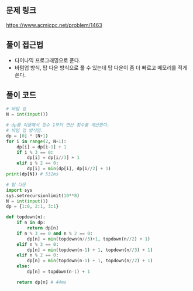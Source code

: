 ## 문제 링크

https://www.acmicpc.net/problem/1463

## 풀이 접근법

- 다이나믹 프로그래밍으로 푼다.
- 바텀업 방식, 탑 다운 방식으로 풀 수 있는데 탑 다운이 좀 더 빠르고 메모리를 적게 쓴다.

## 풀이 코드

```python
# 바텀 업
N = int(input())

# dp를 이용해서 정수 1부터 연산 횟수를 계산한다.
# 바텀 업 방식임.
dp = [0] * (N+1)
for i in range(2, N+1):
    dp[i] = dp[i-1] + 1
    if i % 3 == 0:
        dp[i] = dp[i//3] + 1
    elif i % 2 == 0:
        dp[i] = min(dp[i], dp[i//2] + 1)
print(dp[N]) # 532ms
```

```python
# 탑 다운
import sys
sys.setrecursionlimit(10**8)
N = int(input())
dp = {1:0, 2:1, 3:1}

def topdown(n):
    if n in dp:
        return dp[n]
    if n % 3 == 0 and n % 2 == 0:
        dp[n] = min(topdown(n//3)+1, topdown(n//2) + 1)
    elif n % 3 == 0:
        dp[n] = min(topdown(n-1) + 1, topdown(n//3) + 1)
    elif n % 2 == 0:
        dp[n] = min(topdown(n-1) + 1, topdown(n//2) + 1)
    else:
        dp[n] = topdown(n-1) + 1

    return dp[n] # 44ms
```
